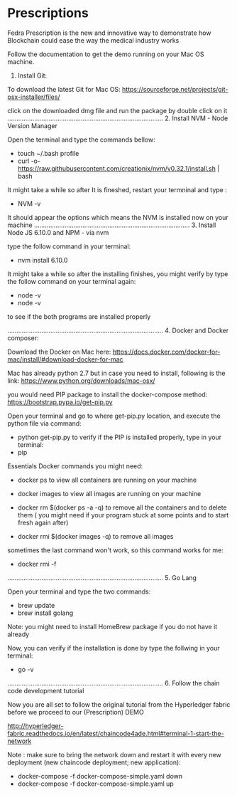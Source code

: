 # Prescriptions
Fedra Prescription is the new and innovative way to demonstrate how Blockchain could ease the way the medical industry works

Follow the documentation to get the demo running on your Mac OS machine. 

1. Install Git: 

To download the latest Git for Mac OS: 
https://sourceforge.net/projects/git-osx-installer/files/ 

click on the downloaded dmg file and run the package by double click on it
.......................................................................................
2. Install NVM - Node Version Manager 

Open the terminal and type the commands bellow: 

- touch ~/.bash profile 
- curl -o- https://raw.githubusercontent.com/creationix/nvm/v0.32.1/install.sh | bash

It might take a while so after It is fineshed, restart your termninal and type : 
- NVM -v 

It should appear the options which means the NVM is installed now on your machine
.......................................................................................
3. Install Node JS 6.10.0 and NPM - via nvm 

type the follow command in your terminal: 

- nvm install 6.10.0 

It might take a while so after the installing finishes, you might verify by type the follow command on your terminal again: 
- node -v 
- node -v 

to see if the both programs are installed properly 

.......................................................................................
4. Docker and Docker composer: 

Download the Docker on Mac here: 
https://docs.docker.com/docker-for-mac/install/#download-docker-for-mac

Mac has already python 2.7 but in case you need to install, following is the link: 
https://www.python.org/downloads/mac-osx/ 

you would need PIP package to install the docker-compose method: 
https://bootstrap.pypa.io/get-pip.py

Open your terminal and go to where get-pip.py location, and execute the python file via command: 
- python get-pip.py 
to verify if the PIP is installed properly, type in your terminal: 
- pip 

Essentials Docker commands you might need: 

- docker ps 
to view all containers are running on your machine 

- docker images 
to view all images are running on your machine 

- docker rm $(docker ps -a -q)
to remove all the containers and to delete them ( you might need if your program stuck at some points and to start fresh again after)

- docker rmi $(docker images -q)
to remove all images 

sometimes the last command won't work, so this command works for me: 
- docker rmi -f 

.......................................................................................
5. Go Lang 

Open your terminal and type the two commands: 

- brew update 
- brew install golang 

Note: you might need to install HomeBrew package if you do not have it already 

Now, you can verify if the installation is done by type the follwing in your terminal:

- go -v 

.......................................................................................
6. Follow the chain code development tutorial 

Now you are all set to follow the original tutorial from the Hyperledger fabric before we proceed to our (Prescription) DEMO  

http://hyperledger-fabric.readthedocs.io/en/latest/chaincode4ade.html#terminal-1-start-the-network

Note : make sure to bring the network down and restart it with every new deployment (new chaincode deployment; new application): 

- docker-compose -f docker-compose-simple.yaml down
- docker-compose -f docker-compose-simple.yaml up








